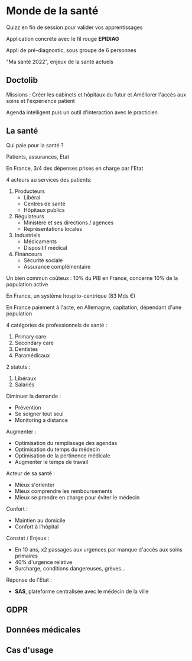 Monde de la santé
========================

Quizz en fin de session pour valider vos apprentissages

Application concrète avec le fil rouge **EPIDIAG**

Appli de pré-diagnostic, sous groupe de 6 personnes

"Ma santé 2022", enjeux de la santé actuels

## Doctolib

Missions : Créer les cabinets et hôpitaux du futur et Améliorer l'accès aux soins et l'expérience patient

Agenda intelligent puis un outil d'interaction avec le practicien

## La santé

Qui paie pour la santé ?

Patients, assurances, Etat

En France, 3/4 des dépenses prises en charge par l'Etat

4 acteurs au services des patients:

1. Producteurs
	* Libéral
	* Centres de santé
	* Hôpitaux publics
2. Régulateurs
	*  Ministère et ses directions / agences
	*  Représentations locales
3. Industriels
	* Médicaments
	* Dispositif médical
4. Financeurs
	* Sécurité sociale
	* Assurance complémentaire

Un bien commun coûteux : 10% du PIB en France, concerne 10% de la population active

En France, un système hospito-centrique (83 Mds €)

En France paiement à l'acte, en Allemagne, capitation, dépendant d'une population

4 catégories de professionnels de santé :

1. Primary care
2. Secondary care
3. Dentistes
4. Paramédicaux

2 statuts :

1. Libéraux
2. Salariés

Diminuer la demande :

* Prévention
* Se soigner tout seul
* Monitoring à distance

Augmenter :

* Optimisation du remplissage des agendas
* Optimisation du temps du médecin
* Optimisation de la pertinence médicale
* Augmenter le temps de travail

Acteur de sa santé :

* Mieux s'orienter
* Mieux comprendre les remboursements
* Mieux se prendre en charge pour éviter le médecin

Confort :

* Maintien au domicile
* Confort à l'hôpital

Constat / Enjeux :

* En 10 ans, x2 passages aux urgences par manque d'accès aux soins primaires
* 40% d'urgence relative
* Surcharge, conditions dangereuses, grèves...

Réponse de l'Etat :

* **SAS**, plateforme centralisée avec le médecin de la ville

## GDPR

## Données médicales

## Cas d'usage